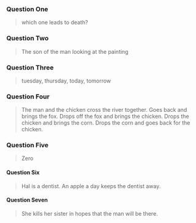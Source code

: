 ### Question One
> which one leads to death?

### Question Two
> The son of the man looking at the painting

### Question Three
> tuesday, thursday, today, tomorrow

### Question Four
> The man and the chicken cross the river together.
> Goes back and brings the fox.
> Drops off the fox and brings the chicken.
> Drops the chicken and brings the corn.
> Drops the corn and goes back for the chicken.

### Question Five
> Zero

#### Question Six
> Hal is a dentist. An apple a day keeps the dentist away.

#### Question Seven
> She kills her sister in hopes that the man will be there.  
